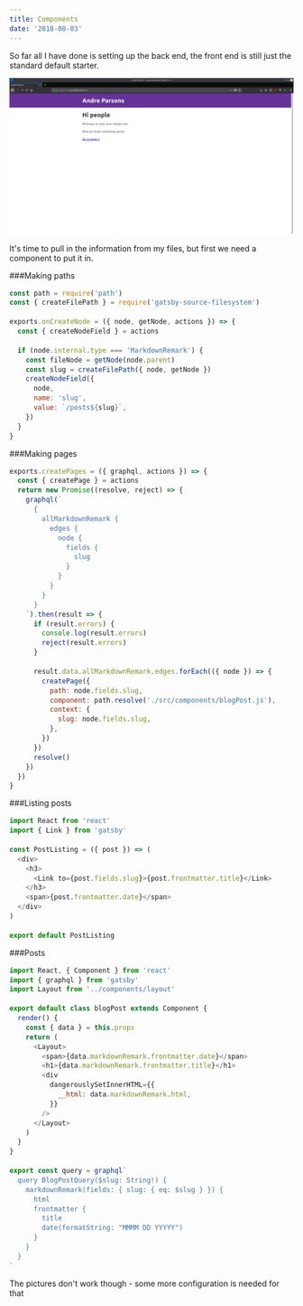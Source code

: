 ```yaml
---
title: Components
date: '2018-08-03'
---
```


So far all I have done is setting up the back end, the front end is still just the standard default starter.

![Boring](Front.jpeg "The state of my site")

It's time to pull in the information from my files, but first we need a component to put it in.

###Making paths

```javascript
const path = require('path')
const { createFilePath } = require('gatsby-source-filesystem')

exports.onCreateNode = ({ node, getNode, actions }) => {
  const { createNodeField } = actions

  if (node.internal.type === 'MarkdownRemark') {
    const fileNode = getNode(node.parent)
    const slug = createFilePath({ node, getNode })
    createNodeField({
      node,
      name: 'slug',
      value: `/posts${slug}`,
    })
  }
}
```

###Making pages

```javascript
exports.createPages = ({ graphql, actions }) => {
  const { createPage } = actions
  return new Promise((resolve, reject) => {
    graphql(`
      {
        allMarkdownRemark {
          edges {
            node {
              fields {
                slug
              }
            }
          }
        }
      }
    `).then(result => {
      if (result.errors) {
        console.log(result.errors)
        reject(result.errors)
      }

      result.data.allMarkdownRemark.edges.forEach(({ node }) => {
        createPage({
          path: node.fields.slug,
          component: path.resolve('./src/components/blogPost.js'),
          context: {
            slug: node.fields.slug,
          },
        })
      })
      resolve()
    })
  })
}
```

###Listing posts

```javascript
import React from 'react'
import { Link } from 'gatsby'

const PostListing = ({ post }) => (
  <div>
    <h3>
      <Link to={post.fields.slug}>{post.frontmatter.title}</Link>
    </h3>
    <span>{post.frontmatter.date}</span>
  </div>
)

export default PostListing
```

###Posts

```javascript
import React, { Component } from 'react'
import { graphql } from 'gatsby'
import Layout from '../components/layout'

export default class blogPost extends Component {
  render() {
    const { data } = this.props
    return (
      <Layout>
        <span>{data.markdownRemark.frontmatter.date}</span>
        <h1>{data.markdownRemark.frontmatter.title}</h1>
        <div
          dangerouslySetInnerHTML={{
            __html: data.markdownRemark.html,
          }}
        />
      </Layout>
    )
  }
}

export const query = graphql`
  query BlogPostQuery($slug: String!) {
    markdownRemark(fields: { slug: { eq: $slug } }) {
      html
      frontmatter {
        title
        date(formatString: "MMMM DD YYYYY")
      }
    }
  }
`
```

The pictures don't work though - some more configuration is needed for that